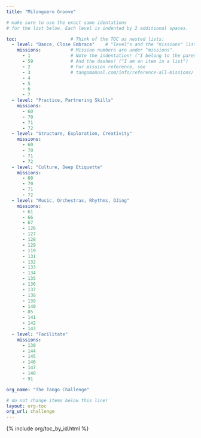 ```yaml
---
title: "Milonguero Groove"

# make sure to use the exact same identations
# for the list below. Each level is indented by 2 additional spaces.

toc:                    # Think of the TOC as nested lists:
  - level: "Dance, Close Embrace"    # "level"s and the "missions" list are under "toc"
    missions:           # Mission numbers are under "missions".
      - 1               # Note the indentation! ("I belong to the parent above")
      - 59              # And the dashes! ("I am an item in a list")
      - 2               # For mission reference, see
      - 3               # tangomanual.com/info/reference-all-missions/
      - 4
      - 5
      - 6
      - 7
  - level: "Practice, Partnering Skills"
    missions:
      - 60
      - 70
      - 71
      - 72
  - level: "Structure, Exploration, Creativity"
    missions:
      - 60
      - 70
      - 71
      - 72
  - level: "Culture, Deep Etiquette"
    missions:
      - 60
      - 70
      - 71
      - 72
  - level: "Music, Orchestras, Rhythms, DJing"
    missions:
      - 61
      - 66
      - 67
      - 126
      - 127
      - 128
      - 129
      - 119
      - 131
      - 132
      - 133
      - 134
      - 135
      - 136
      - 137
      - 138
      - 139
      - 140
      - 85
      - 141
      - 142
      - 143
  - level: "Facilitate"
    missions:
      - 130
      - 144
      - 145
      - 146
      - 147
      - 148
      - 91

org_name: "The Tango Challenge"

# do not change items below this line!
layout: org-toc
org_url: challenge
---
```


{% include org/toc_by_id.html %}
